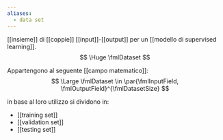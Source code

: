 ```yaml
---
aliases:
  - data set
---
```

[[insieme]] di [[coppie]] [[input]]-[[output]] per un [[modello di supervised learning]].
$$
\Huge
\fmlDataset
$$

Appartengono al seguente [[campo matematico]]:
$$
\Large
\fmlDataset \in \par{\fmlInputField, \fmlOutputField}^{\fmlDatasetSize} 
$$


in base al loro utilizzo si dividono in:
- [[training set]]
- [[validation set]]
- [[testing set]]